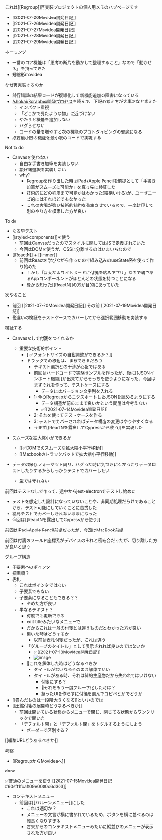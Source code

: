 
これは[[Regroup]]再実装プロジェクトの個人用メモのハブページです

- [[2021-07-20Movidea開発日記]]
- [[2021-07-26Movidea開発日記]]
- [[2021-07-27Movidea開発日記]]
- [[2021-07-28Movidea開発日記]]
- [[2021-07-29Movidea開発日記]]

ネーミング
- 一番のコア機能は「思考の断片を動かして整理すること」なので「動かせる」を持ってきた
- 短縮形movidea

なぜ再実装するのか
- 試行錯誤の結果コードが複雑化して新機能追加の障害になっている
- [/shokai/Scrapbox開発プロセス](https://scrapbox.io/shokai/Scrapbox開発プロセス)を読んで、下記の考え方が大事だなと考えた
    - インパクト重視
    - 「どこかで見たような物」に近づけない
    - やたらと機能を追加しない
    - バグらせない
    - コードの量を増やすと次の機能のプロトタイピングの邪魔になる
- 必要最小限の機能を最小限のコードで実現する

Not to do
- Canvasを使わない
    - 自由な手書き加筆を実装しない
    - 投げ縄選択を実装しない
    - why?
        - Regroupを作り出した時はiPad+Apple Pencilを前提として「手書き加筆がスムーズに可能か」を真っ先に検証した
        - 技術的にどの程度まで可能かはわかった(結構いける)が、ユーザニーズ的にはそれほどでもなかった
        - これの実現が強い技術的制約を発生させているので、一度封印して別のやり方を模索した方が良い

To do
- なる早テスト
- [[styled-components]]を使う
    - 前回はCanvasだったのでスタイルに関してはJSで定義されていた
    - 今回はDOMを使うが、CSSに分離するのはいまいちなので
- [[ReactN]] + [[immer]]
    - 前回はReactを学びながら作ったので組み込みのuseState系を使って作り始めた
        - しかし「巨大なホワイトボードに付箋を貼るアプリ」なので親であるAppコンポーネントがほとんどの状態を持つことになる
        - 後から知った[[ReactN]]の方が目的にあっていた

次やること
- 前回 [[2021-07-20Movidea開発日記]] その前 [[2021-07-19Movidea開発日記]]
- 勘違いの検証をテストケースでカバーしてから選択範囲移動を実装する



検証する
- Canvasなしで付箋をつくれるか
    - 重要な技術的ポイント
        - [[✅フォントサイズの自動調整ができるか？]]
        - ドラッグでの移動は、まあできるだろう
            - テキスト選択との干渉が心配ではある
            - 前回はハードコードで実験サンプルを作ったが、後に[[JSONインポート機能]]が出来てからそっちを使うようになった、今回はまずそれを作って、テストケースにする
                - データにはバージョン文字列を入れる
            - 1: 今のRegroupからエクスポートしたJSONを読めるようにする
                - データ構造が前のままで良いかという問題は今考えない
                - ✅[[2021-07-14Movidea開発日記]]
            - 2: それを使ってテストケースを作る
            - 3: テストでカバーされればデータ構造の変更はやりやすくなる
            - →まず[[ReactNを露出してCypressから使う]]を実現した

- スムーズな拡大縮小ができるか
    - [[✅DOMでのスムーズな拡大縮小平行移動]]
    - [[Macbookのトラックパッドで拡大縮小平行移動]]

- データの保存フォーマット周り、バグった時に気づきにくかったりデータロストしたりするからしっかりテストでカバーしたい
    - 型では守れない

前回はテストなしで作って、途中からjest-electronでテストし始めた
- テストを想定した設計になっていないことや、非同期処理だらけであることから、テスト可能にしていくことに苦労した
- 結局テストでカバーしきれないままになった
- 今回は[[ReactNを露出してCypressから使う]]

前回はiPad+Apple Pencil前提だったが、今回はMacBook前提

前回は付箋のワールド座標系がデバイスのそれと密結合だったが、切り離した方が良いと思う

グループ構造
- 子要素へのポインタ
- 描画順？
- 表札
    - これはポインタではない
    - 子要素でもない
    - 子要素になることもできる？？
        - やめた方が良い
    - 単なるテキスト？
        - 何度でも更新できる
        - edit titleみたいなメニューで
        - だからこれは一般の付箋とは違うものだとわかった方が良い
        - 開いた時はどうするか
            - 以前は表札付箋だったが、これは違う
        - 「グループのタイトル」として表示されれば良いのではないか
            - ✅[[2021-07-13Movidea開発日記]]
            - ![image](https://gyazo.com/b181a51e078ac34a54860bed29bc2bf7/thumb/1000)
        - 🤔これを解体した時はどうなるべきか
            - タイトルがないならそのまま解体でいい
            - タイトルがある時、それは知的生産物だから失われてはいけない
                - 付箋にする？
                - 🤔それをもう一度グループ化した時は？
                - 凝ったUIを作らずに付箋を選んでコピペとかでどうか
- [[畳んだものは一段階大きくなる]]といいのでは
- [[圧縮付箋の展開時どうなるべきか]]
    - 前回は開いている状態からメニューで閉じ、閉じてる状態からワンクリックで開いた
    - 「デフォルト開」と「デフォルト閉」をトグルするようにしよう
        - ボーダーで区別する？










[[編集URLどうあるべきか]]

考察
- [[RegroupからMovideaへ]]

done

✅普通のメニューを使う [[2021-07-15Movidea開発日記#60eff1fcaff09e0000c6d303]]
- コンテキストメニュー
    - 前回は[[バルーンメニュー]]にした
        - これは適切か？
        - メニューの文言が横に書かれているため、ボタンを横に並べるのは細長くなりすぎる
        - 古来からのコンテキストメニューみたいに縦並びのメニューが表示された方が良い

